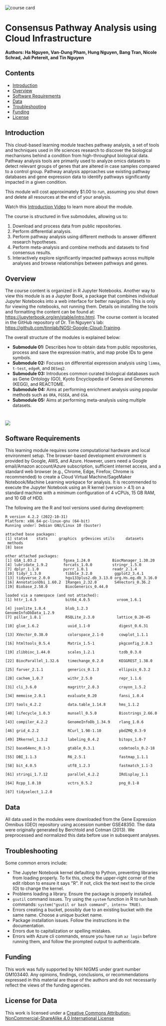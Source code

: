 ![course card](images/UNR-course-card.png)

# Consensus Pathway Analysis using Cloud Infrastructure
**Authors: Ha Nguyen, Van-Dung Pham, Hung Nguyen, Bang Tran, Nicole Schrad, Juli Petereit, and Tin Nguyen**

## Contents

+ [Introduction](#introduction)
+ [Overview](#overview)
+ [Software Requirements](#software-requirements)
+ [Data](#data)
+ [Troubleshooting](#troubleshooting)
+ [Funding](#funding)
+ [License](#license-for-data)

## Introduction

This cloud-based learning module teaches pathway analysis, a set of tools and techniques used in life sciences research to discover the biological mechanisms behind a condition from high-throughput biological data. Pathway analysis tools are primarily used to analyze omics datasets to detect relevant groups of genes that are altered in case samples compared to a control group. Pathway analysis approaches use existing pathway databases and gene expression data to identify pathways significantly impacted in a given condition.

This module will cost approximately $1.00 to run, assuming you shut down and delete all resources at the end of your analysis.

Watch this [Introduction Video](https://youtu.be/fs5YamLHPcA) to learn more about the module.

The course is structured in five submodules, allowing us to:
1. Download and process data from public repositories.
2. Perform differential analysis.
3. Perform pathway analysis using different methods to answer different research hypotheses.
4. Perform meta-analysis and combine methods and datasets to find consensus results.
5. Interactively explore significantly impacted pathways across multiple analyses and browse relationships between pathways and genes.

## Overview

The course content is organized in R Jupyter Notebooks.  Another way to view this module is as a Jupyter Book, a package that combines individual Jupyter Notebooks into a web interface for better navigation. This is only for viewing the notebooks, not running them. Details on installing the tools and formatting the content can be found at: https://jupyterbook.org/en/stable/intro.html. The course content is located in the GitHub repository of Dr. Tin Nguyen's lab: https://github.com/tinnlab/NOSI-Google-Cloud-Training.

The overall structure of the modules is explained below:

+ **Submodule 01:** Describes how to obtain data from public repositories, process and save the expression matrix, and map probe IDs to gene symbols.
+ **Submodule 02:** Focuses on differential expression analysis using `limma`, `t-test`, `edgeR`, and `DESeq2`.
+ **Submodule 03:** Introduces common curated biological databases such as Gene Ontology (GO), Kyoto Encyclopedia of Genes and Genomes (KEGG), and REACTOME.
+ **Submodule 04:** Aims at performing enrichment analysis using popular methods such as `ORA`, `FGSEA`, and `GSA`.
+ **Submodule 05:** Aims at performing meta-analysis using multiple datasets.

# ![](./images/Main-img.png)

## Software Requirements

This learning module requires some computational hardware and local environment setup.  The browser-based development environment is provided by Google, AWS, and Azure. However, users need a Google email/Amazon account/Azure subscription, sufficient internet access, and a standard web browser (e.g., Chrome, Edge, Firefox; Chrome is recommended) to create a Cloud Virtual Machine/SageMaker Notebook/Machine Learning workpace for analysis.  It is recommended to execute the Jupyter Notebook using an R kernel (version > 4.1) on a standard machine with a minimum configuration of 4 vCPUs, 15 GB RAM, and 10 GB of HDD.

The following are the R and tool versions used during development:

```
R version 4.2.2 (2022-10-31)
Platform: x86_64-pc-linux-gnu (64-bit)
Running under: Debian GNU/Linux 10 (buster)

attached base packages:
[1] stats4    stats     graphics  grDevices utils     datasets  methods 
[8] base    

other attached packages:
[1] GSA_1.03.2            fgsea_1.24.0          BiocManager_1.30.20 
[4] lubridate_1.9.2       forcats_1.0.0         stringr_1.5.0       
[7] dplyr_1.1.0           purrr_1.0.1           readr_2.1.4         
[10] tidyr_1.3.0           tibble_3.2.0          ggplot2_3.4.1       
[13] tidyverse_2.0.0       hgu133plus2.db_3.13.0 org.Hs.eg.db_3.16.0 
[16] AnnotationDbi_1.60.2  IRanges_2.32.0        S4Vectors_0.36.2    
[19] Biobase_2.58.0        BiocGenerics_0.44.0 

loaded via a namespace (and not attached):
[1] httr_1.4.5             bit64_4.0.5            vroom_1.6.1          
[4] jsonlite_1.8.4         blob_1.2.3             GenomeInfoDbData_1.2.9
[7] pillar_1.8.1           RSQLite_2.3.0          lattice_0.20-45      
[10] glue_1.6.2             uuid_1.1-0             digest_0.6.31        
[13] XVector_0.38.0         colorspace_2.1-0       cowplot_1.1.1        
[16] htmltools_0.5.4        Matrix_1.5-1           pkgconfig_2.0.3      
[19] zlibbioc_1.44.0        scales_1.2.1           tzdb_0.3.0           
[22] BiocParallel_1.32.6    timechange_0.2.0       KEGGREST_1.38.0      
[25] farver_2.1.1           generics_0.1.3         ellipsis_0.3.2        
[28] cachem_1.0.7           withr_2.5.0            repr_1.1.6           
[31] cli_3.6.0              magrittr_2.0.3         crayon_1.5.2         
[34] memoise_2.0.1          evaluate_0.20          fansi_1.0.4          
[37] tools_4.2.2            data.table_1.14.8      hms_1.1.2            
[40] lifecycle_1.0.3        munsell_0.5.0          Biostrings_2.66.0    
[43] compiler_4.2.2         GenomeInfoDb_1.34.9    rlang_1.0.6          
[46] grid_4.2.2             RCurl_1.98-1.10        pbdZMQ_0.3-9         
[49] IRkernel_1.3.2         labeling_0.4.2         bitops_1.0-7         
[52] base64enc_0.1-3        gtable_0.3.1           codetools_0.2-18     
[55] DBI_1.1.3              R6_2.5.1               fastmap_1.1.1        
[58] bit_4.0.5              utf8_1.2.3             fastmatch_1.1-3      
[61] stringi_1.7.12         parallel_4.2.2         IRdisplay_1.1        
[64] Rcpp_1.0.10            vctrs_0.5.2            png_0.1-8            
[67] tidyselect_1.2.0
```

## Data

All data used in the modules were downloaded from the Gene Expression Omnibus (GEO) repository using accession number GSE48350.  The data were originally generated by Berchtold and Cotman (2013). We preprocessed and normalized this data before use in subsequent analyses.

## Troubleshooting

Some common errors include:

- The Jupyter Notebook kernel defaulting to Python, preventing libraries from loading properly. To fix this, check the upper-right corner of the edit ribbon to ensure it says "R". If not, click the text next to the circle (O) to change the kernel.
- Problems loading a library.  Ensure the package is properly installed.
- `gsutil` command issues. Try using the `system` function in R to run bash commands: `system("gsutil or bash command", intern= TRUE)`.
- Errors creating a bucket, possibly due to an existing bucket with the same name. Choose a unique bucket name.
- Package installation issues. Follow the instructions in the documentation.
- Errors due to capitalization or spelling mistakes.
- Errors with Azure cli commands, ensure you have run `az login` before running them, and follow the prompted output to authenticate.


## Funding

This work was fully supported by NIH NIGMS under grant number GM103440. Any opinions, findings, conclusions, or recommendations expressed in this material are those of the authors and do not necessarily reflect the views of the funding agencies.

## License for Data

This work is licensed under a [Creative Commons Attribution-NonCommercial-ShareAlike 4.0 International License](http://creativecommons.org/licenses/by-nc-sa/4.0/)
